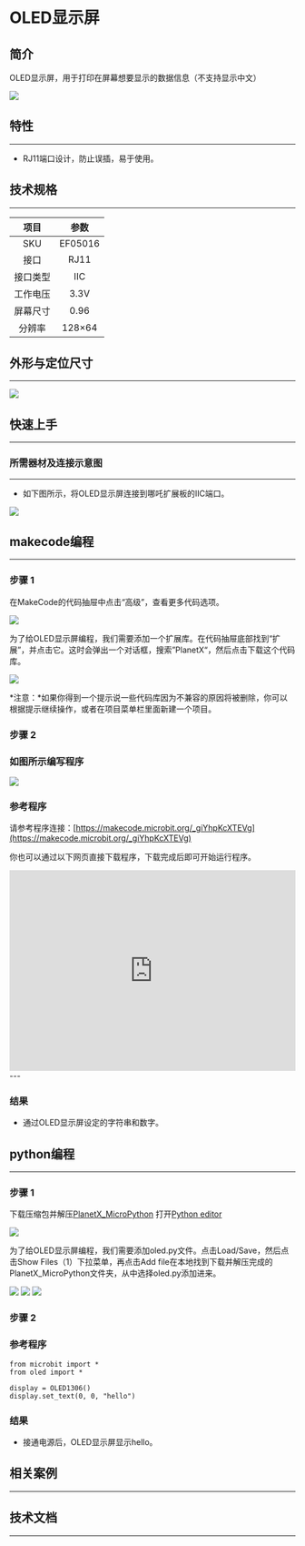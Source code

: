 # OLED显示屏
## 简介
OLED显示屏，用于打印在屏幕想要显示的数据信息（不支持显示中文）

![](./images/05016_01.png)

## 特性
---
- RJ11端口设计，防止误插，易于使用。
## 技术规格
---

项目 | 参数 
:-: | :-: 
SKU|EF05016
接口|RJ11
接口类型|IIC
工作电压|3.3V
屏幕尺寸|0.96
分辨率|128×64





## 外形与定位尺寸
---


![](./images/05016_02.png)


## 快速上手
---

### 所需器材及连接示意图
---

- 如下图所示，将OLED显示屏连接到哪吒扩展板的IIC端口。


![](./images/05016_03.png)

## makecode编程
---

### 步骤 1
在MakeCode的代码抽屉中点击“高级”，查看更多代码选项。

![](./images/05001_04.png)

为了给OLED显示屏编程，我们需要添加一个扩展库。在代码抽屉底部找到“扩展”，并点击它。这时会弹出一个对话框，搜索”PlanetX“，然后点击下载这个代码库。

![](./images/05001_05.png)

*注意：*如果你得到一个提示说一些代码库因为不兼容的原因将被删除，你可以根据提示继续操作，或者在项目菜单栏里面新建一个项目。
### 步骤 2
### 如图所示编写程序

![](./images/05016_06.png)


### 参考程序
请参考程序连接：[https://makecode.microbit.org/_giYhpKcXTEVg](https://makecode.microbit.org/_giYhpKcXTEVg)

你也可以通过以下网页直接下载程序，下载完成后即可开始运行程序。

<div style="position:relative;height:0;padding-bottom:70%;overflow:hidden;"><iframe style="position:absolute;top:0;left:0;width:100%;height:100%;" src="https://makecode.microbit.org/#pub:_giYhpKcXTEVg" frameborder="0" sandbox="allow-popups allow-forms allow-scripts allow-same-origin"></iframe></div>  
---

### 结果
- 通过OLED显示屏设定的字符串和数字。

## python编程
---


### 步骤 1
下载压缩包并解压[PlanetX_MicroPython](https://github.com/lionyhw/PlanetX_MicroPython/archive/master.zip)
打开[Python editor](https://python.microbit.org/v/2.0)

![](./images/05001_07.png)

为了给OLED显示屏编程，我们需要添加oled.py文件。点击Load/Save，然后点击Show Files（1）下拉菜单，再点击Add file在本地找到下载并解压完成的PlanetX_MicroPython文件夹，从中选择oled.py添加进来。

![](./images/05001_08.png)
![](./images/05001_09.png)
![](./images/05016_10.png)

### 步骤 2
### 参考程序
```
from microbit import *
from oled import *

display = OLED1306()
display.set_text(0, 0, "hello")
```


### 结果
- 接通电源后，OLED显示屏显示hello。
## 相关案例
---

## 技术文档
---
